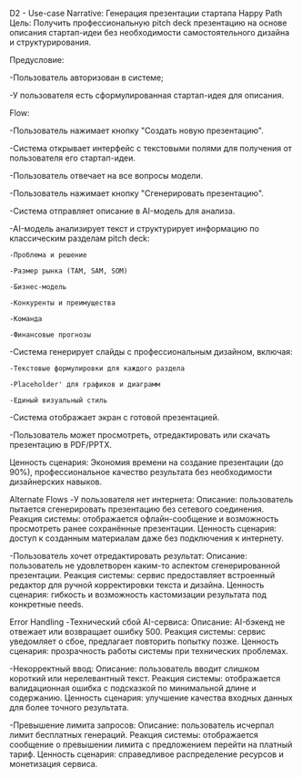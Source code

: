 D2 - Use-case Narrative: Генерация презентации стартапа
Happy Path
Цель:
Получить профессиональную pitch deck презентацию на основе описания стартап-идеи без необходимости самостоятельного дизайна и структурирования.

Предусловие:

-Пользователь авторизован в системе;

-У пользователя есть сформулированная стартап-идея для описания.

Flow:

-Пользователь нажимает кнопку "Создать новую презентацию".

-Система открывает интерфейс с текстовыми полями для получения от пользователя его стартап-идеи.

-Пользователь отвечает на все вопросы модели.

-Пользователь нажимает кнопку "Сгенерировать презентацию".

-Система отправляет описание в AI-модель для анализа.

-AI-модель анализирует текст и структурирует информацию по классическим разделам pitch deck:

	-Проблема и решение

	-Размер рынка (TAM, SAM, SOM)

	-Бизнес-модель

	-Конкуренты и преимущества

	-Команда

	-Финансовые прогнозы

-Система генерирует слайды с профессиональным дизайном, включая:

	-Текстовые формулировки для каждого раздела

	-Placeholder' для графиков и диаграмм

	-Единый визуальный стиль

-Система отображает экран с готовой презентацией.

-Пользователь может просмотреть, отредактировать или скачать презентацию в PDF/PPTX.

Ценность сценария:
Экономия времени на создание презентации (до 90%), профессиональное качество результата без необходимости дизайнерских навыков.

Alternate Flows
-У пользователя нет интернета:
	Описание: пользователь пытается сгенерировать презентацию без сетевого соединения.
	Реакция системы: отображается офлайн-сообщение и возможность просмотреть ранее сохранённые презентации.
	Ценность сценария: доступ к созданным материалам даже без подключения к интернету.

-Пользователь хочет отредактировать результат:
	Описание: пользователь не удовлетворен каким-то аспектом сгенерированной презентации.
	Реакция системы: сервис предоставляет встроенный редактор для ручной корректировки текста и дизайна.
	Ценность сценария: гибкость и возможность кастомизации результата под конкретные needs.

Error Handling
-Технический сбой AI-сервиса:
	Описание: AI-бэкенд не отвежает или возвращает ошибку 500.
	Реакция системы: сервис уведомляет о сбое, предлагает повторить попытку позже.
	Ценность сценария: прозрачность работы системы при технических проблемах.

-Некорректный ввод:
	Описание: пользователь вводит слишком короткий или нерелевантный текст.
	Реакция системы: отображается валидационная ошибка с подсказкой по минимальной длине и содержанию.
	Ценность сценария: улучшение качества входных данных для более точного результата.

-Превышение лимита запросов:
	Описание: пользователь исчерпал лимит бесплатных генераций.
	Реакция системы: отображается сообщение о превышении лимита с предложением перейти на платный тариф.
	Ценность сценария: справедливое распределение ресурсов и монетизация сервиса.
